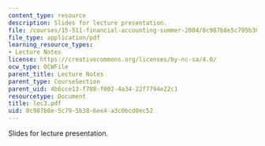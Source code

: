 ```yaml
---
content_type: resource
description: Slides for lecture presentation.
file: /courses/15-511-financial-accounting-summer-2004/8c987b8e5c795b386ee4a3c0bcd0ec52_lec3.pdf
file_type: application/pdf
learning_resource_types:
- Lecture Notes
license: https://creativecommons.org/licenses/by-nc-sa/4.0/
ocw_type: OCWFile
parent_title: Lecture Notes
parent_type: CourseSection
parent_uid: 4b6cce13-f788-f002-4a34-22f7794e22c1
resourcetype: Document
title: lec3.pdf
uid: 8c987b8e-5c79-5b38-6ee4-a3c0bcd0ec52
---
```

Slides for lecture presentation.